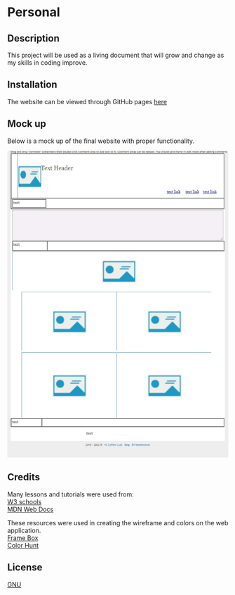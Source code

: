 # Personal

## Description
  This project will be used as a living document that will grow and change as my skills in coding improve.
  

## Installation

  The website can be viewed through GitHub pages [here](https://ydennekrf.github.io/Mega-L/port.html)

## Mock up
  
Below is a mock up of the final website with proper functionality.
  
  ![mock up](/assets/wireframe.jpg)

## Credits
  Many lessons and tutorials were used from:
  <br>
  [W3 schools](https://www.w3schools.com/)
  <br>
  [MDN Web Docs](https://developer.mozilla.org/en-US/)
  <br>
  
  These resources were used in creating the wireframe and colors on the web application.
  <br>
  [Frame Box](http://framebox.org/)
  <br>
  [Color Hunt](https://colorhunt.co/)

## License
[GNU](https://choosealicense.com/licenses/gpl-3.0/#)
